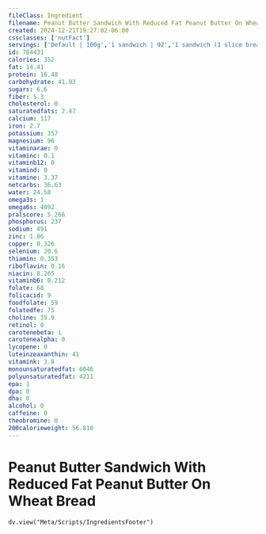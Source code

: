 ```yaml
---
fileClass: Ingredient
filename: Peanut Butter Sandwich With Reduced Fat Peanut Butter On Wheat Bread
created: 2024-12-21T19:27:02-06:00
cssclasses: ['nutFact']
servings: ['Default | 100g','1 sandwich | 92','1 sandwich (1 slice bread) | 46']
id: 784431
calories: 352
fat: 14.41
protein: 16.48
carbohydrate: 41.93
sugars: 6.6
fiber: 5.3
cholesterol: 0
saturatedfats: 2.47
calcium: 117
iron: 2.7
potassium: 357
magnesium: 96
vitaminarae: 0
vitaminc: 0.1
vitaminb12: 0
vitamind: 0
vitamine: 3.37
netcarbs: 36.63
water: 24.58
omega3s: 1
omega6s: 4092
pralscore: 5.266
phosphorus: 237
sodium: 491
zinc: 1.86
copper: 0.326
selenium: 20.6
thiamin: 0.353
riboflavin: 0.16
niacin: 8.265
vitaminb6: 0.212
folate: 68
folicacid: 9
foodfolate: 59
folatedfe: 75
choline: 35.9
retinol: 0
carotenebeta: 1
carotenealpha: 0
lycopene: 0
luteinzeaxanthin: 41
vitamink: 3.8
monounsaturatedfat: 6046
polyunsaturatedfat: 4211
epa: 1
dpa: 0
dha: 0
alcohol: 0
caffeine: 0
theobromine: 0
200calorieweight: 56.818
---
```


# Peanut Butter Sandwich With Reduced Fat Peanut Butter On Wheat Bread

```dataviewjs
dv.view("Meta/Scripts/IngredientsFooter")
```